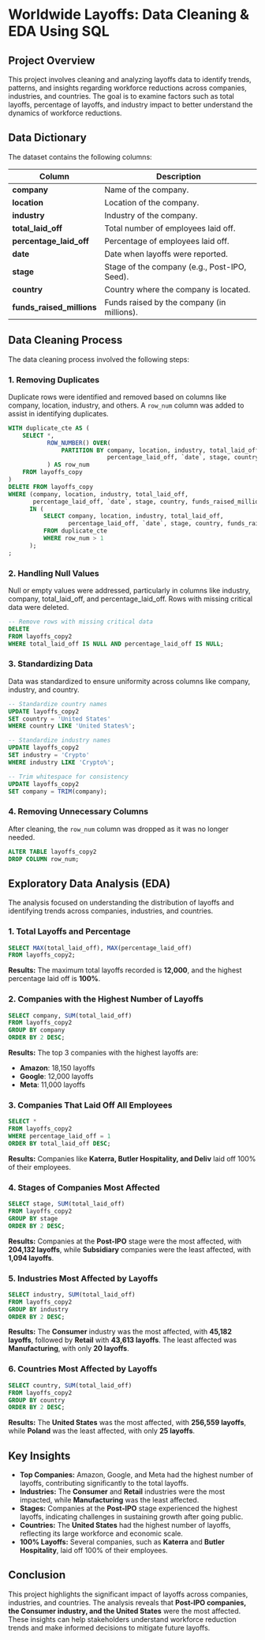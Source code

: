 # Worldwide Layoffs: Data Cleaning & EDA Using SQL

## Project Overview
This project involves cleaning and analyzing layoffs data to identify trends, patterns, and insights regarding workforce reductions across companies, industries, and countries. The goal is to examine factors such as total layoffs, percentage of layoffs, and industry impact to better understand the dynamics of workforce reductions.

## Data Dictionary
The dataset contains the following columns:

| Column               | Description                                                                      |
|----------------------|----------------------------------------------------------------------------------|
| **company**             | Name of the company.                                                              |
| **location**            | Location of the company.                                                          |
| **industry**           | Industry of the company.                                                           |
| **total_laid_off**      | Total number of employees laid off.                                                |
| **percentage_laid_off** | Percentage of employees laid off.                                                  |
| **date**               | Date when layoffs were reported.                                                    |
| **stage**              | Stage of the company (e.g., Post-IPO, Seed).                                        |
| **country**            | Country where the company is located.                                               |
| **funds_raised_millions** | Funds raised by the company (in millions).                                       |

## Data Cleaning Process
The data cleaning process involved the following steps:

### 1. Removing Duplicates
Duplicate rows were identified and removed based on columns like company, location, industry, and others. A `row_num` column was added to assist in identifying duplicates.

```sql
WITH duplicate_cte AS (
    SELECT *,
           ROW_NUMBER() OVER(
               PARTITION BY company, location, industry, total_laid_off, 
                            percentage_laid_off, `date`, stage, country, funds_raised_millions
           ) AS row_num  
    FROM layoffs_copy
)
DELETE FROM layoffs_copy 
WHERE (company, location, industry, total_laid_off, 
       percentage_laid_off, `date`, stage, country, funds_raised_millions) 
      IN (
          SELECT company, location, industry, total_laid_off, 
                 percentage_laid_off, `date`, stage, country, funds_raised_millions
          FROM duplicate_cte
          WHERE row_num > 1
      );
;
```

### 2. Handling Null Values
Null or empty values were addressed, particularly in columns like industry, company, total_laid_off, and percentage_laid_off. Rows with missing critical data were deleted.

```sql
-- Remove rows with missing critical data
DELETE
FROM layoffs_copy2
WHERE total_laid_off IS NULL AND percentage_laid_off IS NULL;
```

### 3. Standardizing Data
Data was standardized to ensure uniformity across columns like company, industry, and country.

```sql
-- Standardize country names
UPDATE layoffs_copy2
SET country = 'United States'
WHERE country LIKE 'United States%';

-- Standardize industry names
UPDATE layoffs_copy2
SET industry = 'Crypto'
WHERE industry LIKE 'Crypto%';

-- Trim whitespace for consistency
UPDATE layoffs_copy2
SET company = TRIM(company);
```

### 4. Removing Unnecessary Columns
After cleaning, the `row_num` column was dropped as it was no longer needed.

```sql
ALTER TABLE layoffs_copy2
DROP COLUMN row_num;
```

## Exploratory Data Analysis (EDA)
The analysis focused on understanding the distribution of layoffs and identifying trends across companies, industries, and countries.

### 1. Total Layoffs and Percentage
```sql
SELECT MAX(total_laid_off), MAX(percentage_laid_off)
FROM layoffs_copy2;
```
**Results:** The maximum total layoffs recorded is **12,000**, and the highest percentage laid off is **100%**.

### 2. Companies with the Highest Number of Layoffs
```sql
SELECT company, SUM(total_laid_off)
FROM layoffs_copy2
GROUP BY company
ORDER BY 2 DESC;
```
**Results:** The top 3 companies with the highest layoffs are:
- **Amazon**: 18,150 layoffs
- **Google**: 12,000 layoffs
- **Meta**: 11,000 layoffs

### 3. Companies That Laid Off All Employees
```sql
SELECT *
FROM layoffs_copy2
WHERE percentage_laid_off = 1
ORDER BY total_laid_off DESC;
```
**Results:** Companies like **Katerra, Butler Hospitality, and Deliv** laid off 100% of their employees.

### 4. Stages of Companies Most Affected
```sql
SELECT stage, SUM(total_laid_off)
FROM layoffs_copy2
GROUP BY stage
ORDER BY 2 DESC;
```
**Results:** Companies at the **Post-IPO** stage were the most affected, with **204,132 layoffs**, while **Subsidiary** companies were the least affected, with **1,094 layoffs**.

### 5. Industries Most Affected by Layoffs
```sql
SELECT industry, SUM(total_laid_off)
FROM layoffs_copy2
GROUP BY industry
ORDER BY 2 DESC;
```
**Results:** The **Consumer** industry was the most affected, with **45,182 layoffs**, followed by **Retail** with **43,613 layoffs**. The least affected was **Manufacturing**, with only **20 layoffs**.

### 6. Countries Most Affected by Layoffs
```sql
SELECT country, SUM(total_laid_off)
FROM layoffs_copy2
GROUP BY country
ORDER BY 2 DESC;
```
**Results:** The **United States** was the most affected, with **256,559 layoffs**, while **Poland** was the least affected, with only **25 layoffs**.

## Key Insights
- **Top Companies:** Amazon, Google, and Meta had the highest number of layoffs, contributing significantly to the total layoffs.
- **Industries:** The **Consumer** and **Retail** industries were the most impacted, while **Manufacturing** was the least affected.
- **Stages:** Companies at the **Post-IPO** stage experienced the highest layoffs, indicating challenges in sustaining growth after going public.
- **Countries:** The **United States** had the highest number of layoffs, reflecting its large workforce and economic scale.
- **100% Layoffs:** Several companies, such as **Katerra** and **Butler Hospitality**, laid off 100% of their employees.

## Conclusion
This project highlights the significant impact of layoffs across companies, industries, and countries. The analysis reveals that **Post-IPO companies, the Consumer industry, and the United States** were the most affected. These insights can help stakeholders understand workforce reduction trends and make informed decisions to mitigate future layoffs.

